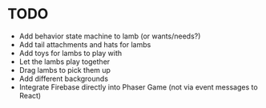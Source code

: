 # TODO

- Add behavior state machine to lamb (or wants/needs?)
- Add tail attachments and hats for lambs
- Add toys for lambs to play with
- Let the lambs play together
- Drag lambs to pick them up
- Add different backgrounds
- Integrate Firebase directly into Phaser Game (not via event messages to React)